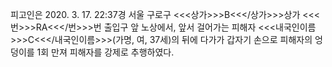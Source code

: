 피고인은 2020. 3. 17. 22:37경 서울 구로구 <<<상가>>>B<<</상가>>>상가 <<<번>>>RA<<</번>>>번 출입구 앞 노상에서, 앞서 걸어가는 피해자 <<<내국인이름>>>C<<</내국인이름>>>(가명, 여, 37세)의 뒤에 다가가 갑자기 손으로 피해자의 엉덩이를 1회 만져 피해자를 강제로 추행하였다.